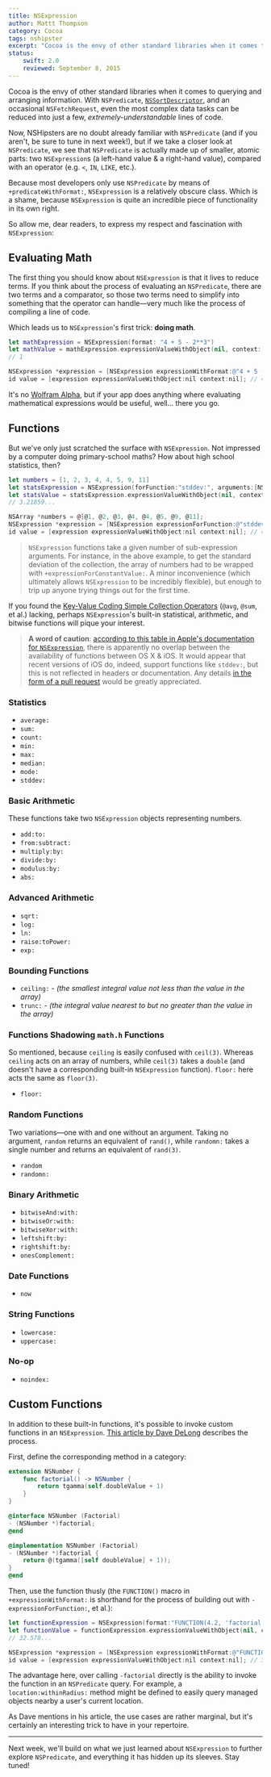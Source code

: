 ```yaml
---
title: NSExpression
author: Mattt Thompson
category: Cocoa
tags: nshipster
excerpt: "Cocoa is the envy of other standard libraries when it comes to querying and arranging information. With NSPredicate, NSSortDescriptor, and an occasional NSFetchRequest, even the most complex data tasks can be reduced into just a few, extremely-understandable lines of code."
status:
    swift: 2.0
    reviewed: September 8, 2015
---
```


Cocoa is the envy of other standard libraries when it comes to querying and arranging information. With `NSPredicate`, [`NSSortDescriptor`](http://nshipster.com/nssortdescriptor/), and an occasional `NSFetchRequest`, even the most complex data tasks can be reduced into just a few, _extremely-understandable_ lines of code.

Now, NSHipsters are no doubt already familiar with `NSPredicate` (and if you aren't, be sure to tune in next week!), but if we take a closer look at `NSPredicate`, we see that `NSPredicate` is actually made up of smaller, atomic parts: two `NSExpression`s (a left-hand value & a right-hand value), compared with an operator (e.g. `<`, `IN`, `LIKE`, etc.).

Because most developers only use `NSPredicate` by means of `+predicateWithFormat:`, `NSExpression` is a relatively obscure class. Which is a shame, because `NSExpression` is quite an incredible piece of functionality in its own right.

So allow me, dear readers, to express my respect and fascination with `NSExpression`:

## Evaluating Math

The first thing you should know about `NSExpression` is that it lives to reduce terms. If you think about the process of evaluating an `NSPredicate`, there are two terms and a comparator, so those two terms need to simplify into something that the operator can handle—very much like the process of compiling a line of code.

Which leads us to `NSExpression`'s first trick: **doing math**.

```swift
let mathExpression = NSExpression(format: "4 + 5 - 2**3")
let mathValue = mathExpression.expressionValueWithObject(nil, context: nil) as? Int 
// 1
```
~~~ objective-c
NSExpression *expression = [NSExpression expressionWithFormat:@"4 + 5 - 2**3"];
id value = [expression expressionValueWithObject:nil context:nil]; // => 1
~~~

It's no [Wolfram Alpha](http://www.wolframalpha.com/input/?i=finn+the+human+like+curve), but if your app does anything where evaluating mathematical expressions would be useful, well... there you go.

## Functions

But we've only just scratched the surface with `NSExpression`. Not impressed by a computer doing primary-school maths? How about high school statistics, then?

```swift
let numbers = [1, 2, 3, 4, 4, 5, 9, 11]
let statsExpression = NSExpression(forFunction:"stddev:", arguments:[NSExpression(forConstantValue: numbers)])
let statsValue = statsExpression.expressionValueWithObject(nil, context: nil) as? Double
// 3.21859...
```
~~~ objective-c
NSArray *numbers = @[@1, @2, @3, @4, @4, @5, @9, @11];
NSExpression *expression = [NSExpression expressionForFunction:@"stddev:" arguments:@[[NSExpression expressionForConstantValue:numbers]]];
id value = [expression expressionValueWithObject:nil context:nil]; // => 3.21859...
~~~

> `NSExpression` functions take a given number of sub-expression arguments. For instance, in the above example, to get the standard deviation of the collection, the array of numbers had to be wrapped with `+expressionForConstantValue:`. A minor inconvenience (which ultimately allows `NSExpression` to be incredibly flexible), but enough to trip up anyone trying things out for the first time.

If you found the [Key-Value Coding Simple Collection Operators](http://nshipster.com/kvc-collection-operators/) (`@avg`, `@sum`, et al.) lacking, perhaps `NSExpression`'s built-in statistical, arithmetic, and bitwise functions will pique your interest.

> **A word of caution**: [according to this table in Apple's documentation for `NSExpression`](http://developer.apple.com/library/ios/#documentation/cocoa/reference/foundation/Classes/NSExpression_Class/Reference/NSExpression.html), there is apparently no overlap between the availability of functions between OS X & iOS. It would appear that recent versions of iOS do, indeed, support functions like `stddev:`, but this is not reflected in headers or documentation. Any details [in the form of a pull request](https://github.com/NSHipster/articles/pulls) would be greatly appreciated.

### Statistics

- `average:`
- `sum:`
- `count:`
- `min:`
- `max:`
- `median:`
- `mode:`
- `stddev:`

### Basic Arithmetic

These functions take two `NSExpression` objects representing numbers.

- `add:to:`
- `from:subtract:`
- `multiply:by:`
- `divide:by:`
- `modulus:by:`
- `abs:`

### Advanced Arithmetic

- `sqrt:`
- `log:`
- `ln:`
- `raise:toPower:`
- `exp:`

### Bounding Functions

- `ceiling:` - _(the smallest integral value not less than the value in the array)_
- `trunc:` - _(the integral value nearest to but no greater than the value in the array)_

### Functions Shadowing `math.h` Functions

So mentioned, because `ceiling` is easily confused with `ceil(3)`. Whereas `ceiling` acts on an array of numbers, while `ceil(3)` takes a `double` (and doesn't have a corresponding built-in `NSExpression` function). `floor:` here acts the same as `floor(3)`.

- `floor:`

### Random Functions

Two variations—one with and one without an argument. Taking no argument, `random` returns an equivalent of `rand()`, while `randomn:` takes a single number and returns an equivalent of `rand(3)`.

- `random`
- `randomn:`

### Binary Arithmetic

- `bitwiseAnd:with:`
- `bitwiseOr:with:`
- `bitwiseXor:with:`
- `leftshift:by:`
- `rightshift:by:`
- `onesComplement:`

### Date Functions

- `now`

### String Functions

- `lowercase:`
- `uppercase:`

### No-op

- `noindex:`

## Custom Functions

In addition to these built-in functions, it's possible to invoke custom functions in an `NSExpression`. [This article by Dave DeLong](http://funwithobjc.tumblr.com/post/2922267976/using-custom-functions-with-nsexpression) describes the process.

First, define the corresponding method in a category:

```swift
extension NSNumber {
    func factorial() -> NSNumber {
        return tgamma(self.doubleValue + 1)
    }
}
```
~~~ objective-c
@interface NSNumber (Factorial)
- (NSNumber *)factorial;
@end

@implementation NSNumber (Factorial)
- (NSNumber *)factorial {
    return @(tgamma([self doubleValue] + 1));
}
@end
~~~

Then, use the function thusly (the `FUNCTION()` macro in `+expressionWithFormat:` is shorthand for the process of building out with `-expressionForFunction:`, et al.):

```swift
let functionExpression = NSExpression(format:"FUNCTION(4.2, 'factorial')")
let functionValue = functionExpression.expressionValueWithObject(nil, context: nil) as? Double
// 32.578...
```
~~~ objective-c
NSExpression *expression = [NSExpression expressionWithFormat:@"FUNCTION(4.2, 'factorial')"];
id value = [expression expressionValueWithObject:nil context:nil]; // 32.578...
~~~

The advantage here, over calling `-factorial` directly is the ability to invoke the function in an `NSPredicate` query. For example, a `location:withinRadius:` method might be defined to easily query managed objects nearby a user's current location.

As Dave mentions in his article, the use cases are rather marginal, but it's certainly an interesting trick to have in your repertoire.

---

Next week, we'll build on what we just learned about `NSExpression` to further explore `NSPredicate`, and everything it has hidden up its sleeves. Stay tuned!
